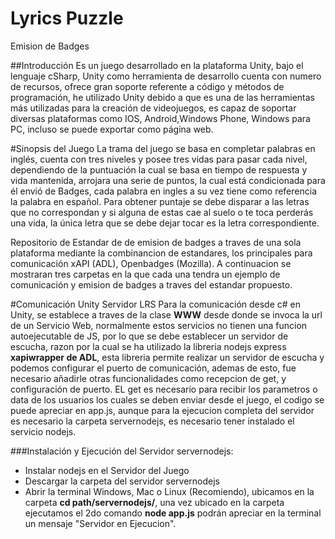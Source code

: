 # Lyrics Puzzle
Emision de Badges

##Introducción
Es un juego desarrollado en la plataforma Unity, bajo el lenguaje cSharp, Unity como herramienta de desarrollo cuenta con numero de recursos, ofrece gran soporte referente a código y métodos de programación, he utilizado Unity debido a que es una de las herramientas más utilizadas para la creación de videojuegos, es capaz de soportar diversas plataformas como IOS, Android,Windows Phone, Windows para PC, incluso se puede exportar como página web.



#Sinopsis del Juego
La trama del juego se basa en completar palabras en inglés, cuenta con tres niveles y posee tres vidas para pasar cada nivel, dependiendo de la puntuación la cual se basa en tiempo de respuesta y vida mantenida, arrojara una serie de puntos, la cual está condicionada para él envió de Badges, cada palabra en ingles a su vez tiene como referencia la palabra en español. Para obtener puntaje se debe disparar a las letras que no correspondan y si alguna de estas cae al suelo o te toca perderás una vida, la única letra que se debe dejar tocar es la letra correspondiente.


Repositorio de Estandar de de emision de badges a traves de una sola plataforma mediante la combinancion de estandares, los principales para comunicación xAPI (ADL), Openbadges (Mozilla). A continuacion se mostraran tres carpetas en la que cada una tendra un ejemplo de comunicación y emision de badges a traves del estandar propuesto.


#Comunicación Unity Servidor LRS
Para la comunicación desde c# en Unity, se establece a traves de la clase **WWW** desde donde se invoca la url de un Servicio Web, normalmente estos servicios no tienen una funcion autoejecutable de JS, por lo que se debe establecer un servidor de escucha, razon por la cual se ha utilizado la libreria nodejs express **xapiwrapper de ADL**, esta libreria permite realizar un servidor de escucha y podemos configurar el puerto de comunicación, ademas de esto, fue necesario añadirle otras funcionalidades como recepcion de get, y configuración de puerto. EL get es necesario para recibir los parametros o data de los usuarios los cuales se deben enviar desde el juego, el codigo se puede apreciar en app.js, aunque para la ejecucion completa del servidor es necesario la carpeta servernodejs, es necesario tener instalado el servicio nodejs.

###Instalación y Ejecución del Servidor servernodejs:
* Instalar nodejs en el Servidor del Juego
* Descargar la carpeta del servidor servernodejs
* Abrir la terminal Windows, Mac o Linux (Recomiendo), ubicamos en la carpeta **cd path/servernodejs/**, una vez ubicado en la carpeta ejecutamos el 2do comando **node app.js** podrán apreciar en la terminal un mensaje "Servidor en Ejecucion".

